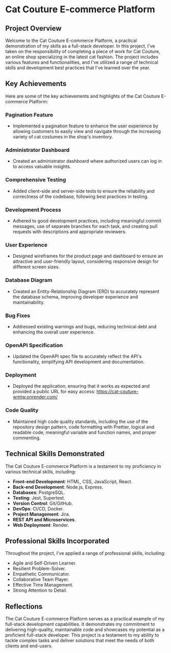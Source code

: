 # Cat Couture E-commerce Platform

## Project Overview

Welcome to the Cat Couture E-commerce Platform, a practical demonstration of my skills as a full-stack developer. In this project, I've taken on the responsibility of completing a piece of work for Cat Couture, an online shop specializing in the latest cat fashion. The project includes various features and functionalities, and I've utilized a range of technical skills and development best practices that I've learned over the year.

## Key Achievements

Here are some of the key achievements and highlights of the Cat Couture E-commerce Platform:

### Pagination Feature

- Implemented a pagination feature to enhance the user experience by allowing customers to easily view and navigate through the increasing variety of cat costumes in the shop's inventory.

### Administrator Dashboard

- Created an administrator dashboard where authorized users can log in to access valuable insights.

### Comprehensive Testing

- Added client-side and server-side tests to ensure the reliability and correctness of the codebase, following best practices in testing.

### Development Process

- Adhered to good development practices, including meaningful commit messages, use of separate branches for each task, and creating pull requests with descriptions and appropriate reviewers.

### User Experience

- Designed wireframes for the product page and dashboard to ensure an attractive and user-friendly layout, considering responsive design for different screen sizes.

### Database Diagram

- Created an Entity-Relationship Diagram (ERD) to accurately represent the database schema, improving developer experience and maintainability.

### Bug Fixes

- Addressed existing warnings and bugs, reducing technical debt and enhancing the overall user experience.

### OpenAPI Specification

- Updated the OpenAPI spec file to accurately reflect the API's functionality, simplifying API development and documentation.

### Deployment

- Deployed the application, ensuring that it works as expected and provided a public URL for easy access: https://cat-couture-wmtw.onrender.com/

### Code Quality

- Maintained high code quality standards, including the use of the repository design pattern, code formatting with Prettier, logical and readable code, meaningful variable and function names, and proper commenting.

## Technical Skills Demonstrated

The Cat Couture E-commerce Platform is a testament to my proficiency in various technical skills, including:

- **Front-end Development**: HTML, CSS, JavaScript, React.
- **Back-end Development**: Node.js, Express.
- **Databases**: PostgreSQL.
- **Testing**: Jest, Supertest.
- **Version Control**: Git/GitHub.
- **DevOps**: CI/CD, Docker.
- **Project Management**: Jira.
- **REST API and Microservices**.
- **Web Deployment**: Render.

## Professional Skills Incorporated

Throughout the project, I've applied a range of professional skills, including:

- Agile and Self-Driven Learner.
- Resilient Problem-Solver.
- Empathetic Communicator.
- Collaborative Team Player.
- Effective Time Management.
- Strong Attention to Detail.

## Reflections

The Cat Couture E-commerce Platform serves as a practical example of my full-stack development capabilities. It demonstrates my commitment to delivering high-quality, maintainable code and showcases my potential as a proficient full-stack developer. This project is a testament to my ability to tackle complex tasks and deliver solutions that meet the needs of both clients and end-users.
